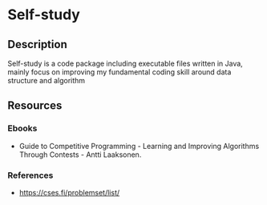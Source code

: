# Self-study

## Description

Self-study is a code package including executable files written in Java, mainly focus on improving my fundamental coding skill around data structure and algorithm

## Resources

### Ebooks

- Guide to Competitive Programming - Learning and Improving Algorithms Through Contests - Antti Laaksonen.

### References

- <https://cses.fi/problemset/list/>